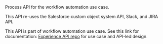 Process API for the workflow automation use case.

This API re-uses the Salesforce custom object system API, Slack, and JIRA API.

This API is part of workflow automation use case. See this link for documentation: [Experience API repo](https://github.com/srimplify/rcg-workflow-automation-portal-xapi) for use case and API-led design.
